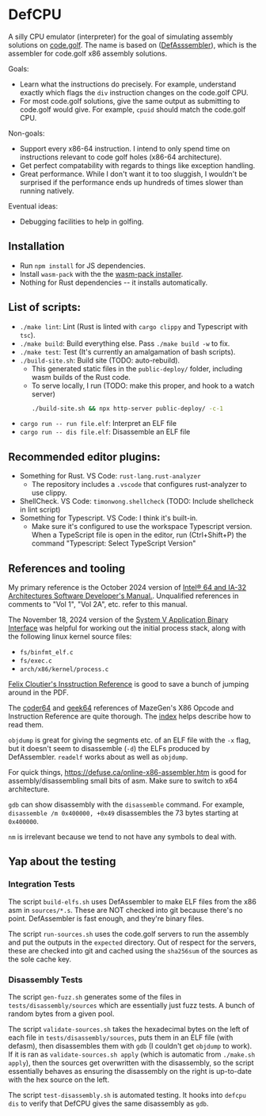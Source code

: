 # DefCPU

A silly CPU emulator (interpreter) for the goal of simulating assembly solutions on [code.golf](https://code.golf/fibonacci#assembly). The name is based on ([DefAsssembler](https://github.com/NewDefectus/defasm)), which is the assembler for code.golf x86 assembly solutions.

Goals:

- Learn what the instructions do precisely. For example, understand exactly which flags the `div` instruction changes on the code.golf CPU.
- For most code.golf solutions, give the same output as submitting to code.golf would give. For example, `cpuid` should match the code.golf CPU.

Non-goals:

- Support every x86-64 instruction. I intend to only spend time on instructions relevant to code golf holes (x86-64 architecture).
- Get perfect compatability with regards to things like exception handling.
- Great performance. While I don't want it to too sluggish, I wouldn't be surprised if the performance ends up hundreds of times slower than running natively.

Eventual ideas:

- Debugging facilities to help in golfing.

## Installation

- Run `npm install` for JS dependencies.
- Install `wasm-pack` with the the [wasm-pack installer](https://rustwasm.github.io/wasm-pack/installer/).
- Nothing for Rust dependencies -- it installs automatically.

## List of scripts:

- `./make lint`: Lint (Rust is linted with `cargo clippy` and Typescript with `tsc`).
- `./make build`: Build everything else. Pass `./make build -w` to fix.
- `./make test`: Test (It's currently an amalgamation of bash scripts).
- `./build-site.sh`: Build site (TODO: auto-rebuild).
  - This generated static files in the `public-deploy/` folder, including wasm builds of the Rust code.
  - To serve locally, I run (TODO: make this proper, and hook to a watch server)
    ```sh
    ./build-site.sh && npx http-server public-deploy/ -c-1
    ```
- `cargo run -- run file.elf`: Interpret an ELF file
- `cargo run -- dis file.elf`: Disassemble an ELF file

## Recommended editor plugins:

- Something for Rust. VS Code: `rust-lang.rust-analyzer`
  - The repository includes a `.vscode` that configures rust-analyzer to use clippy.
- ShellCheck. VS Code: `timonwong.shellcheck` (TODO: Include shellcheck in lint script)
- Something for Typescript. VS Code: I think it's built-in.
  - Make sure it's configured to use the workspace Typescript version. When a TypeScript file is open in the editor, run (Ctrl+Shift+P) the command "Typescript: Select TypeScript Version"

## References and tooling

My primary reference is the October 2024 version of [Intel® 64 and IA-32 Architectures Software Developer's Manual.](https://software.intel.com/en-us/download/intel-64-and-ia-32-architectures-sdm-combined-volumes-1-2a-2b-2c-2d-3a-3b-3c-3d-and-4). Unqualified references in comments to "Vol 1", "Vol 2A", etc. refer to this manual.

The November 18, 2024 version of the [System V Application Binary Interface](https://gitlab.com/x86-psABIs/x86-64-ABI) was helpful for working out the initial process stack, along with the following linux kernel source files:

- `fs/binfmt_elf.c`
- `fs/exec.c`
- `arch/x86/kernel/process.c`

[Felix Cloutier's Insstruction Reference](https://www.felixcloutier.com/x86) is good to save a bunch of jumping around in the PDF.

The [coder64](http://ref.x86asm.net/coder64.html) and [geek64](http://ref.x86asm.net/geek64.html) references of MazeGen's X86 Opcode and Instruction Reference are quite thorough. The [index](http://ref.x86asm.net/index.html) helps describe how to read them.

`objdump` is great for giving the segments etc. of an ELF file with the `-x` flag, but it doesn't seem to disassemble (`-d`) the ELFs produced by DefAssembler. `readelf` works about as well as `objdump`.

For quick things, https://defuse.ca/online-x86-assembler.htm is good for assembly/disassembling small bits of asm. Make sure to switch to x64 architecture.

`gdb` can show disassembly with the `disassemble` command. For example, `disassemble /m 0x400000, +0x49` disassembles the 73 bytes starting at `0x400000`.

`nm` is irrelevant because we tend to not have any symbols to deal with.

## Yap about the testing

### Integration Tests

The script `build-elfs.sh` uses DefAssembler to make ELF files from the x86 asm in `sources/*.s`. These are NOT checked into git because there's no point. DefAssembler is fast enough, and they're binary files.

The script `run-sources.sh` uses the code.golf servers to run the assembly and put the outputs in the `expected` directory. Out of respect for the servers, these are checked into git and cached using the `sha256sum` of the sources as the sole cache key.

### Disassembly Tests

The script `gen-fuzz.sh` generates some of the files in `tests/disassembly/sources` which are essentially just fuzz tests. A bunch of random bytes from a given pool.

The script `validate-sources.sh` takes the hexadecimal bytes on the left of each file in `tests/disassembly/sources`, puts them in an ELF file (with defasm), then disassembles them with `gdb` (I couldn't get `objdump` to work). If it is ran as `validate-sources.sh apply` (which is automatic from `./make.sh apply`), then the sources get overwritten with the disassembly, so the script essentially behaves as ensuring the disassembly on the right is up-to-date with the hex source on the left.

The script `test-disassembly.sh` is automated testing. It hooks into `defcpu dis` to verify that DefCPU gives the same disassembly as `gdb`.
